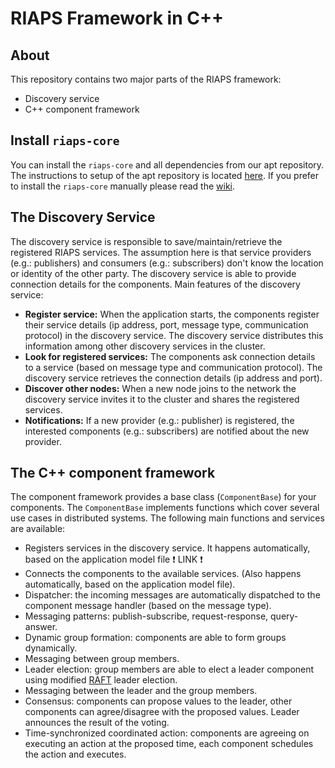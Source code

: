# RIAPS Framework in C++

## About

This repository contains two major parts of the RIAPS framework:

* Discovery service
* C++ component framework

## Install `riaps-core`

You can install the `riaps-core` and all dependencies from our apt repository. The instructions to setup of the apt repository is located [here](https://github.com/RIAPS/riaps.github.io/blob/develop/distro.md). If you prefer to install the `riaps-core` manually please read the [wiki](https://github.com/RIAPS/riaps-core/wiki/Build-and-Install-riaps-core).
 
## The Discovery Service

The discovery service is responsible to save/maintain/retrieve the registered RIAPS services. The assumption here is that service providers (e.g.: publishers) and consumers (e.g.: subscribers) don't know the location or identity of the other party. The discovery service is able to provide connection details for the components. Main features of the discovery service:

* **Register service:** When the application starts, the components register their service details (ip address, port, message type, communication protocol) in the discovery service. The discovery service distributes this information among other discovery services in the cluster.
* **Look for registered services:** The components ask connection details to a service (based on message type and communication protocol). The discovery service retrieves the connection details (ip address and port).
* **Discover other nodes:** When a new node joins to the network the discovery service invites it to the cluster and shares the registered services.
* **Notifications:** If a new provider (e.g.: publisher) is registered, the interested components (e.g.: subscribers) are notified about the new provider.

## The C++ component framework

The component framework provides a base class (`ComponentBase`) for your components. The `ComponentBase` implements functions which cover several use cases in distributed systems. The following main functions and services are available:

* Registers services in the discovery service. It happens automatically, based on the application model file :exclamation: LINK :exclamation:
* Connects the components to the available services. (Also happens automatically, based on the application model file).
* Dispatcher: the incoming messages are automatically dispatched to the component message handler (based on the message type).
* Messaging patterns: publish-subscribe, request-response, query-answer.
* Dynamic group formation: components are able to form groups dynamically.
* Messaging between group members.
* Leader election: group members are able to elect a leader component using modified [RAFT](https://raft.github.io/) leader election.
* Messaging between the leader and the group members.
* Consensus: components can propose values to the leader, other components can agree/disagree with the proposed values. Leader announces the result of the voting.
* Time-synchronized coordinated action: components are agreeing on executing an action at the proposed time, each component schedules the action and executes.